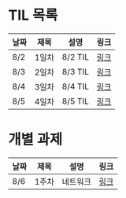 # TIL 목록

| 날짜 | 제목  | 설명    | 링크                                               |
| ---- | ----- | ------- | -------------------------------------------------- |
| 8/2  | 1일차 | 8/2 TIL | [링크](https://velog.io/@devrunner21/TIL-21.05.11) |
| 8/3  | 2일차 | 8/3 TIL | [링크](https://velog.io/@devrunner21/21.08.03)     |
| 8/4  | 3일차 | 8/4 TIL | [링크](https://velog.io/@devrunner21/TIL-21.08.04) |
| 8/5  | 4일차 | 8/5 TIL | [링크](https://velog.io/@devrunner21/TIL-21.08.05) |

# 개별 과제

| 날짜 | 제목  | 설명     | 링크                                                           |
| ---- | ----- | -------- | -------------------------------------------------------------- |
| 8/6  | 1주차 | 네트워크 | [링크](https://www.notion.so/bad57c4789de40fb97f29df6c41e0501) |
